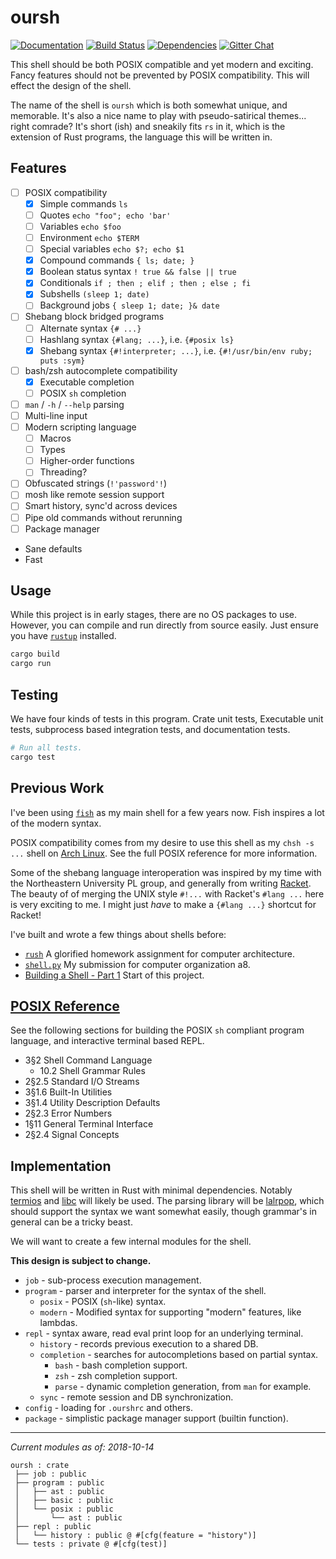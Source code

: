 # oursh
[![Documentation](https://docs.rs/oursh/badge.svg)](https://docs.rs/oursh)
[![Build Status](https://travis-ci.org/nixpulvis/oursh.svg?branch=master)](https://travis-ci.org/nixpulvis/oursh)
[![Dependencies](https://deps.rs/repo/github/nixpulvis/oursh/status.svg)](https://deps.rs/repo/github/nixpulvis/oursh)
[![Gitter Chat](https://badges.gitter.im/oursh.png)](https://gitter.im/oursh/Lobby)

This shell should be both POSIX compatible and yet modern and exciting. Fancy
features should not be prevented by POSIX compatibility. This will effect the
design of the shell.

The name of the shell is `oursh` which is both somewhat unique, and memorable.
It's also a nice name to play with pseudo-satirical themes... right comrade?
It's short (ish) and sneakily fits `rs` in it, which is the extension of Rust
programs, the language this will be written in.

## Features

- [ ] POSIX compatibility
    - [x] Simple commands `ls`
    - [ ] Quotes `echo "foo"; echo 'bar'`
    - [ ] Variables `echo $foo`
    - [ ] Environment `echo $TERM`
    - [ ] Special variables `echo $?; echo $1`
    - [x] Compound commands `{ ls; date; }`
    - [x] Boolean status syntax `! true && false || true`
    - [x] Conditionals `if ; then ; elif ; then ; else ; fi`
    - [x] Subshells `(sleep 1; date)`
    - [ ] Background jobs `{ sleep 1; date; }& date`
- [ ] Shebang block bridged programs
    - [ ] Alternate syntax `{# ...}`
    - [ ] Hashlang syntax `{#lang; ...}`, i.e. `{#posix ls}`
    - [x] Shebang syntax `{#!interpreter; ...}`,
          i.e. `{#!/usr/bin/env ruby; puts :sym}`
- [ ] bash/zsh autocomplete compatibility
    - [x] Executable completion
    - [ ] POSIX `sh` completion
- [ ] `man` / `-h` / `--help` parsing
- [ ] Multi-line input
- [ ] Modern scripting language
    - [ ] Macros
    - [ ] Types
    - [ ] Higher-order functions
    - [ ] Threading?
- [ ] Obfuscated strings (`!'password'!`)
- [ ] mosh like remote session support
- [ ] Smart history, sync'd across devices
- [ ] Pipe old commands without rerunning
- [ ] Package manager
-  Sane defaults
- Fast


## Usage

While this project is in early stages, there are no OS packages to use.
However, you can compile and run directly from source easily. Just ensure you
have [`rustup`][rustup] installed.

```sh
cargo build
cargo run
```


## Testing

We have four kinds of tests in this program. Crate unit tests, Executable unit
tests, subprocess based integration tests, and documentation tests.

```sh
# Run all tests.
cargo test
```


## Previous Work

I've been using [`fish`][fish] as my main shell for a few years now. Fish
inspires a lot of the modern syntax.

POSIX compatibility comes from my desire to use this shell as my `chsh -s ...`
shell on [Arch Linux][arch]. See the full POSIX reference for more information.

Some of the shebang language interoperation was inspired by my time with the
Northeastern University PL group, and generally from writing [Racket][racket].
The beauty of of merging the UNIX style `#!...` with Racket's `#lang ...` here
is very exciting to me. I might just _have_ to make a `{#lang ...}` shortcut
for Racket!

I've built and wrote a few things about shells before:

- [`rush`][rush] A glorified homework assignment for computer architecture.
- [`shell.py`][shell.py] My submission for computer organization a8.
- [Building a Shell - Part 1][basp1] Start of this project.


## [POSIX Reference][posix]

See the following sections for building the POSIX `sh` compliant program
language, and interactive terminal based REPL.

- 3§2 Shell Command Language
    - 10.2 Shell Grammar Rules
- 2§2.5 Standard I/O Streams
- 3§1.6 Built-In Utilities
- 3§1.4 Utility Description Defaults
- 2§2.3 Error Numbers
- 1§11 General Terminal Interface
- 2§2.4 Signal Concepts


## Implementation

This shell will be written in Rust with minimal dependencies. Notably
[termios][termios] and [libc][libc] will likely be used. The parsing library
will be [lalrpop][lalrpop], which should support the syntax we want somewhat
easily, though grammar's in general can be a tricky beast.

We will want to create a few internal modules for the shell.

**This design is subject to change.**

- `job` - sub-process execution management.
- `program` - parser and interpreter for the syntax of the shell.
    - `posix` - POSIX (`sh`-like) syntax.
    - `modern` - Modified syntax for supporting "modern" features, like lambdas.
- `repl` - syntax aware, read eval print loop for an underlying terminal.
    - `history` - records previous execution to a shared DB.
    - `completion` - searches for autocompletions based on partial syntax.
        - `bash` - bash completion support.
        - `zsh` - zsh completion support.
        - `parse` - dynamic completion generation, from `man` for example.
    - `sync` - remote session and DB synchronization.
- `config` - loading for `.ourshrc` and others.
- `package` - simplistic package manager support (builtin function).

---

_Current modules as of: 2018-10-14_

```
oursh : crate
 ├── job : public
 ├── program : public
 │   ├── ast : public
 │   ├── basic : public
 │   └── posix : public
 │       └── ast : public
 ├── repl : public
 │   └── history : public @ #[cfg(feature = "history")]
 └── tests : private @ #[cfg(test)]
```


[documentation]: https://nixpulvis.com/oursh/oursh
[rustup]: https://github.com/rust-lang-nursery/rustup.rs
[posix]: http://pubs.opengroup.org/onlinepubs/9699919799/
[termios]: https://crates.io/crates/termios
[libc]: https://crates.io/crates/libc
[lalrpop]: https://github.com/lalrpop/lalrpop
[fish]: https://github.com/fish-shell/fish-shell
[arch]: https://www.archlinux.org/
[racket]: https://racket-lang.org/
[rush]: https://github.com/nixpulvis/rush
[shell.py]: /doc/shell.py
[basp1]: https://nixpulvis.com/ramblings/2018-07-11-building-a-shell-part-1
